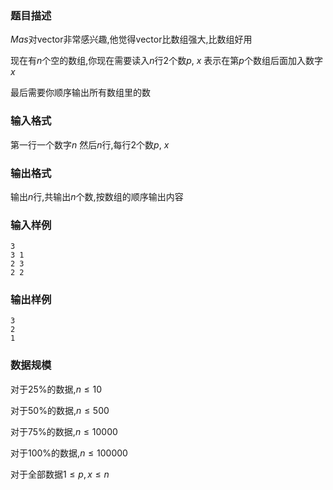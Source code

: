 ### 题目描述
$Mas$对$\text{vector}$非常感兴趣,他觉得$\text{vector}$比数组强大,比数组好用

现在有$n$个空的数组,你现在需要读入$n$行$2$个数$p$, $x$ 表示在第$p$个数组后面加入数字$x$

最后需要你顺序输出所有数组里的数
### 输入格式
第一行一个数字$n$
然后$n$行,每行$2$个数$p$, $x$
### 输出格式
输出$n$行,共输出$n$个数,按数组的顺序输出内容
### 输入样例

```
3
3 1
2 3
2 2
```

### 输出样例

```
3
2
1

```

### 数据规模
对于$25\%$的数据,$n \leq 10$

对于$50\%$的数据,$n \leq 500$

对于$75\%$的数据,$n \leq 10000$

对于$100\%$的数据,$n \leq 100000$

对于全部数据$1 \leq p, x \leq n$